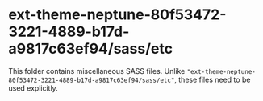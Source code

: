 # ext-theme-neptune-80f53472-3221-4889-b17d-a9817c63ef94/sass/etc

This folder contains miscellaneous SASS files. Unlike `"ext-theme-neptune-80f53472-3221-4889-b17d-a9817c63ef94/sass/etc"`, these files
need to be used explicitly.
